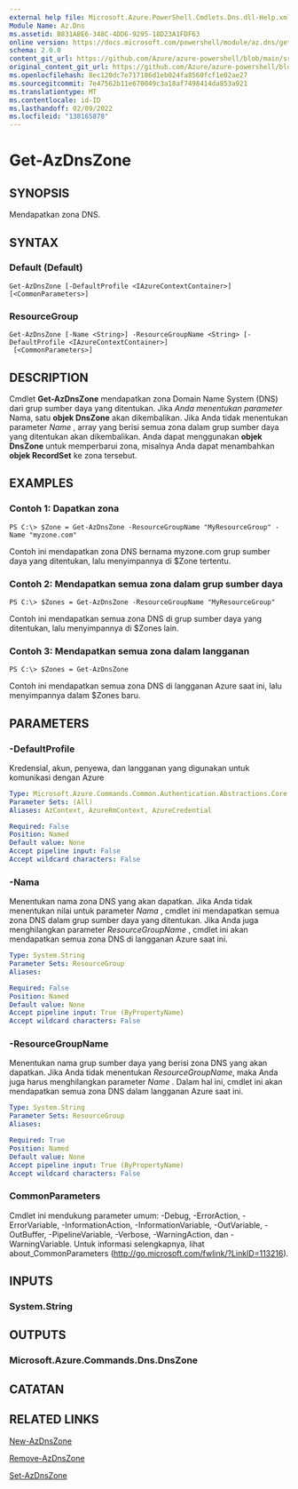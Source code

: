 ```yaml
---
external help file: Microsoft.Azure.PowerShell.Cmdlets.Dns.dll-Help.xml
Module Name: Az.Dns
ms.assetid: B831ABE6-348C-4DD6-9295-18D23A1FDF63
online version: https://docs.microsoft.com/powershell/module/az.dns/get-azdnszone
schema: 2.0.0
content_git_url: https://github.com/Azure/azure-powershell/blob/main/src/Dns/Dns/help/Get-AzDnsZone.md
original_content_git_url: https://github.com/Azure/azure-powershell/blob/main/src/Dns/Dns/help/Get-AzDnsZone.md
ms.openlocfilehash: 8ec120dc7e717186d1eb024fa8560fcf1e02ae27
ms.sourcegitcommit: 7e47562b11e670049c3a18af7498414da853a921
ms.translationtype: MT
ms.contentlocale: id-ID
ms.lasthandoff: 02/09/2022
ms.locfileid: "138165878"
---
```

# Get-AzDnsZone

## SYNOPSIS
Mendapatkan zona DNS.

## SYNTAX

### Default (Default)
```
Get-AzDnsZone [-DefaultProfile <IAzureContextContainer>] [<CommonParameters>]
```

### ResourceGroup
```
Get-AzDnsZone [-Name <String>] -ResourceGroupName <String> [-DefaultProfile <IAzureContextContainer>]
 [<CommonParameters>]
```

## DESCRIPTION
Cmdlet **Get-AzDnsZone** mendapatkan zona Domain Name System (DNS) dari grup sumber daya yang ditentukan.
Jika *Anda menentukan parameter* Nama, satu **objek DnsZone** akan dikembalikan.
Jika Anda tidak menentukan parameter *Name* , array yang berisi semua zona dalam grup sumber daya yang ditentukan akan dikembalikan.
Anda dapat menggunakan **objek DnsZone** untuk memperbarui zona, misalnya Anda dapat menambahkan **objek RecordSet** ke zona tersebut.

## EXAMPLES

### Contoh 1: Dapatkan zona
```
PS C:\> $Zone = Get-AzDnsZone -ResourceGroupName "MyResourceGroup" -Name "myzone.com"
```

Contoh ini mendapatkan zona DNS bernama myzone.com grup sumber daya yang ditentukan, lalu menyimpannya di $Zone tertentu.

### Contoh 2: Mendapatkan semua zona dalam grup sumber daya
```
PS C:\> $Zones = Get-AzDnsZone -ResourceGroupName "MyResourceGroup"
```

Contoh ini mendapatkan semua zona DNS di grup sumber daya yang ditentukan, lalu menyimpannya di $Zones lain.

### Contoh 3: Mendapatkan semua zona dalam langganan
```
PS C:\> $Zones = Get-AzDnsZone
```

Contoh ini mendapatkan semua zona DNS di langganan Azure saat ini, lalu menyimpannya dalam $Zones baru.

## PARAMETERS

### -DefaultProfile
Kredensial, akun, penyewa, dan langganan yang digunakan untuk komunikasi dengan Azure

```yaml
Type: Microsoft.Azure.Commands.Common.Authentication.Abstractions.Core.IAzureContextContainer
Parameter Sets: (All)
Aliases: AzContext, AzureRmContext, AzureCredential

Required: False
Position: Named
Default value: None
Accept pipeline input: False
Accept wildcard characters: False
```

### -Nama
Menentukan nama zona DNS yang akan dapatkan.
Jika Anda tidak menentukan nilai untuk parameter *Nama* , cmdlet ini mendapatkan semua zona DNS dalam grup sumber daya yang ditentukan.
Jika Anda juga menghilangkan parameter *ResourceGroupName* , cmdlet ini akan mendapatkan semua zona DNS di langganan Azure saat ini.

```yaml
Type: System.String
Parameter Sets: ResourceGroup
Aliases:

Required: False
Position: Named
Default value: None
Accept pipeline input: True (ByPropertyName)
Accept wildcard characters: False
```

### -ResourceGroupName
Menentukan nama grup sumber daya yang berisi zona DNS yang akan dapatkan.
Jika Anda tidak menentukan *ResourceGroupName*, maka Anda juga harus menghilangkan parameter *Name* .
Dalam hal ini, cmdlet ini akan mendapatkan semua zona DNS dalam langganan Azure saat ini.

```yaml
Type: System.String
Parameter Sets: ResourceGroup
Aliases:

Required: True
Position: Named
Default value: None
Accept pipeline input: True (ByPropertyName)
Accept wildcard characters: False
```

### CommonParameters
Cmdlet ini mendukung parameter umum: -Debug, -ErrorAction, -ErrorVariable, -InformationAction, -InformationVariable, -OutVariable, -OutBuffer, -PipelineVariable, -Verbose, -WarningAction, dan -WarningVariable. Untuk informasi selengkapnya, lihat about_CommonParameters (http://go.microsoft.com/fwlink/?LinkID=113216).

## INPUTS

### System.String

## OUTPUTS

### Microsoft.Azure.Commands.Dns.DnsZone

## CATATAN

## RELATED LINKS

[New-AzDnsZone](./New-AzDnsZone.md)

[Remove-AzDnsZone](./Remove-AzDnsZone.md)

[Set-AzDnsZone](./Set-AzDnsZone.md)
